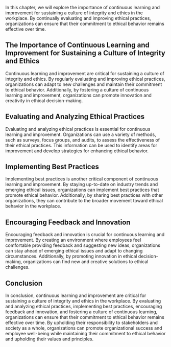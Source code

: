 
In this chapter, we will explore the importance of continuous learning and improvement for sustaining a culture of integrity and ethics in the workplace. By continually evaluating and improving ethical practices, organizations can ensure that their commitment to ethical behavior remains effective over time.

The Importance of Continuous Learning and Improvement for Sustaining a Culture of Integrity and Ethics
------------------------------------------------------------------------------------------------------

Continuous learning and improvement are critical for sustaining a culture of integrity and ethics. By regularly evaluating and improving ethical practices, organizations can adapt to new challenges and maintain their commitment to ethical behavior. Additionally, by fostering a culture of continuous learning and improvement, organizations can promote innovation and creativity in ethical decision-making.

Evaluating and Analyzing Ethical Practices
------------------------------------------

Evaluating and analyzing ethical practices is essential for continuous learning and improvement. Organizations can use a variety of methods, such as surveys, focus groups, and audits, to assess the effectiveness of their ethical practices. This information can be used to identify areas for improvement and develop strategies for enhancing ethical behavior.

Implementing Best Practices
---------------------------

Implementing best practices is another critical component of continuous learning and improvement. By staying up-to-date on industry trends and emerging ethical issues, organizations can implement best practices that promote ethical behavior. Additionally, by sharing best practices with other organizations, they can contribute to the broader movement toward ethical behavior in the workplace.

Encouraging Feedback and Innovation
-----------------------------------

Encouraging feedback and innovation is crucial for continuous learning and improvement. By creating an environment where employees feel comfortable providing feedback and suggesting new ideas, organizations can stay ahead of emerging ethical issues and adapt to changing circumstances. Additionally, by promoting innovation in ethical decision-making, organizations can find new and creative solutions to ethical challenges.

Conclusion
----------

In conclusion, continuous learning and improvement are critical for sustaining a culture of integrity and ethics in the workplace. By evaluating and analyzing ethical practices, implementing best practices, encouraging feedback and innovation, and fostering a culture of continuous learning, organizations can ensure that their commitment to ethical behavior remains effective over time. By upholding their responsibility to stakeholders and society as a whole, organizations can promote organizational success and employee well-being while maintaining their commitment to ethical behavior and upholding their values and principles.
